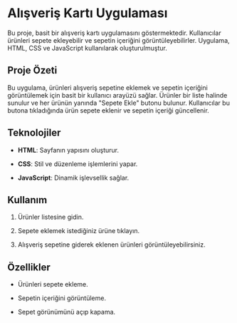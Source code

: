 # Alışveriş Kartı Uygulaması

Bu proje, basit bir alışveriş kartı uygulamasını göstermektedir. Kullanıcılar ürünleri sepete ekleyebilir ve sepetin içeriğini görüntüleyebilirler. Uygulama, HTML, CSS ve JavaScript kullanılarak oluşturulmuştur.

## Proje Özeti

Bu uygulama, ürünleri alışveriş sepetine eklemek ve sepetin içeriğini görüntülemek için basit bir kullanıcı arayüzü sağlar. Ürünler bir liste halinde sunulur ve her ürünün yanında "Sepete Ekle" butonu bulunur. Kullanıcılar bu butona tıkladığında ürün sepete eklenir ve sepetin içeriği güncellenir.

## Teknolojiler

- **HTML**: Sayfanın yapısını oluşturur.

- **CSS**: Stil ve düzenleme işlemlerini yapar.

- **JavaScript**: Dinamik işlevsellik sağlar.

## Kullanım

1. Ürünler listesine gidin.

2. Sepete eklemek istediğiniz ürüne tıklayın.

3. Alışveriş sepetine giderek eklenen ürünleri görüntüleyebilirsiniz.

## Özellikler

- Ürünleri sepete ekleme.

- Sepetin içeriğini görüntüleme.

- Sepet görünümünü açıp kapama.

